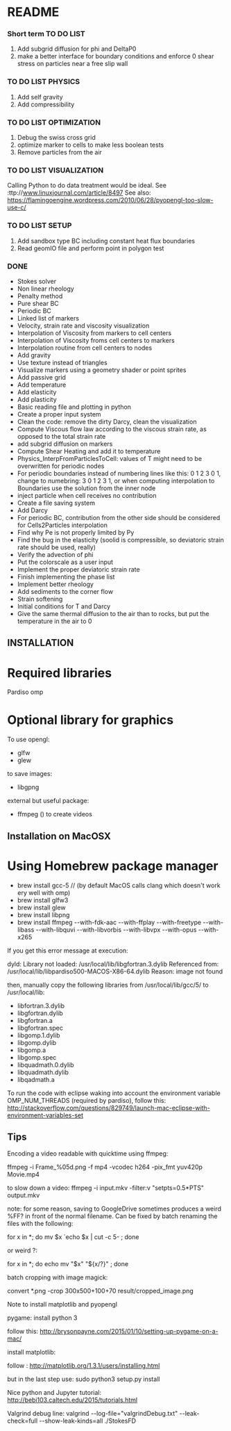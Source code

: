# README #






### Short term TO DO LIST ###


1. Add subgrid diffusion for phi and DeltaP0
1. make a better interface for boundary conditions and enforce 0 shear stress on particles near a free slip wall



### TO DO LIST PHYSICS ###

1. Add self gravity
1. Add compressibility

### TO DO LIST OPTIMIZATION ###

1. Debug the swiss cross grid
1. optimize marker to cells to make less boolean tests
1. Remove particles from the air


### TO DO LIST VISUALIZATION ###
Calling Python to do data treatment would be ideal. See :ttp://www.linuxjournal.com/article/8497
See also:
https://flamingoengine.wordpress.com/2010/06/28/pyopengl-too-slow-use-c/

### TO DO LIST SETUP ###
1. Add sandbox type BC including constant heat flux boundaries
1. Read geomIO file and perform point in polygon test

### DONE ###

- Stokes solver
- Non linear rheology
- Penalty method
- Pure shear BC
- Periodic BC
- Linked list of markers
- Velocity, strain rate and viscosity visualization
- Interpolation of Viscosity from markers to cell centers
- Interpolation of Viscosity froms cell centers to markers
- Interpolation routine from cell centers to nodes
- Add gravity
- Use texture instead of triangles
- Visualize markers using a geometry shader or point sprites
- Add passive grid
- Add temperature
- Add elasticity
- Add plasticity
- Basic reading file and plotting in python
- Create a proper input system
- Clean the code: remove the dirty Darcy, clean the visualization
- Compute Viscous flow law according to the viscous strain rate, as opposed to the total strain rate
- add subgrid diffusion on markers
- Compute Shear Heating and add it to temperature
- Physics_InterpFromParticlesToCell: values of T might need to be overwritten for periodic nodes
- For periodic boundaries instead of numbering lines like this: 0 1 2 3 0 1, change to numebring: 3 0 1 2 3 1, or when computing interpolation to Boundaries use the solution from the inner node
- inject particle when cell receives no contribution
- Create a file saving system
- Add Darcy
- For periodic BC, contribution from the other side should be considered for Cells2Particles interpolation
- Find why Pe is not properly limited by Py
- Find the bug in the elasticity (soolid is compressible, so deviatoric strain rate should be used, really)
- Verify the advection of phi
- Put the colorscale as a user input
- Implement the proper deviatoric strain rate
- Finish implementing the phase list
- Implement better rheology
- Add sediments to the corner flow
- Strain softening
- Initial conditions for T and Darcy
- Give the same thermal diffusion to the air than to rocks, but put the temperature in the air to 0

## INSTALLATION

# Required libraries
Pardiso
omp

# Optional library for graphics

To use opengl:

- glfw
- glew

to save images:

- libgpng

external but useful package:

- ffmpeg () to create videos

## Installation on MacOSX

# Using Homebrew package manager
- brew install gcc-5 // (by default MacOS calls clang which doesn't work ery well with omp)
- brew install glfw3
- brew install glew
- brew install libpng
- brew install ffmpeg --with-fdk-aac --with-ffplay --with-freetype --with-libass --with-libquvi --with-libvorbis --with-libvpx --with-opus --with-x265


If you get this error message at execution:

dyld: Library not loaded: /usr/local/lib/libgfortran.3.dylib
  Referenced from: /usr/local/lib/libpardiso500-MACOS-X86-64.dylib
  Reason: image not found

then, manually copy the following libraries from /usr/local/lib/gcc/5/ to /usr/local/lib: 

- libfortran.3.dylib
- libgfortran.dylib
- libgfortran.a
- libgfortran.spec
- libgomp.1.dylib
- libgomp.dylib
- libgomp.a
- libgomp.spec
- libquadmath.0.dylib
- libquadmath.dylib
- libqadmath.a


To run the code with eclipse waking into account the environment variable OMP_NUM_THREADS (required by pardiso), follow this: http://stackoverflow.com/questions/829749/launch-mac-eclipse-with-environment-variables-set


## Tips

Encoding a video readable with quicktime using ffmpeg:

ffmpeg -i Frame_%05d.png -f mp4  -vcodec h264 -pix_fmt yuv420p  Movie.mp4

to slow down a video: ffmpeg -i input.mkv -filter:v "setpts=0.5*PTS" output.mkv


note: for some reason, saving to GoogleDrive sometimes produces a weird %FF? in front of the normal filename. Can be fixed by batch renaming the files with the following:

for x in *; do mv $x `echo $x | cut -c 5- ; done

or weird ?:

for x in *; do echo mv "$x" "${x/?}" ; done 


batch cropping with image magick:

convert *.png -crop 300x500+100+70 result/cropped_image.png


Note to install matplotlib and pyopengl

pygame:
install python 3

follow this:
http://brysonpayne.com/2015/01/10/setting-up-pygame-on-a-mac/

install matplotlib: 

follow : http://matplotlib.org/1.3.1/users/installing.html

but in the last step use: sudo python3 setup.py install


Nice python and Jupyter tutorial:
http://bebi103.caltech.edu/2015/tutorials.html

Valgrind debug line:
valgrind --log-file="valgrindDebug.txt" --leak-check=full --show-leak-kinds=all ./StokesFD